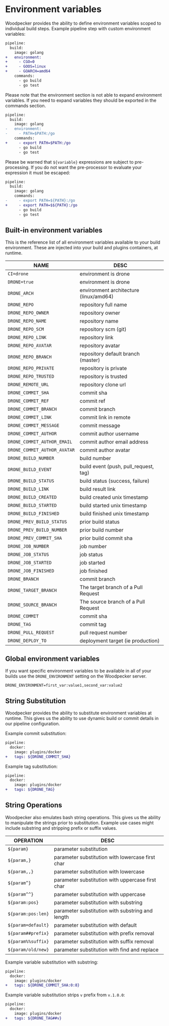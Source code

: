 
# Environment variables

Woodpecker provides the ability to define environment variables scoped to individual build steps. Example pipeline step with custom environment variables:

```diff
pipeline:
  build:
    image: golang
+   environment:
+     - CGO=0
+     - GOOS=linux
+     - GOARCH=amd64
    commands:
      - go build
      - go test
```

Please note that the environment section is not able to expand environment variables. If you need to expand variables they should be exported in the commands section.

```diff
pipeline:
  build:
    image: golang
-   environment:
-     - PATH=$PATH:/go
    commands:
+     - export PATH=$PATH:/go
      - go build
      - go test
```

Please be warned that `${variable}` expressions are subject to pre-processing. If you do not want the pre-processor to evaluate your expression it must be escaped:

```diff
pipeline:
  build:
    image: golang
    commands:
-     - export PATH=${PATH}:/go
+     - export PATH=$${PATH}:/go
      - go build
      - go test
```

## Built-in environment variables

This is the reference list of all environment variables available to your build environment. These are injected into your build and plugins containers, at runtime.

| NAME                         | DESC                                   |
| ---------------------------- | -------------------------------------- |
| `CI=drone`                   | environment is drone                   |
| `DRONE=true`                 | environment is drone                   |
| `DRONE_ARCH`                 | environment architecture (linux/amd64) |
| `DRONE_REPO`                 | repository full name                   |
| `DRONE_REPO_OWNER`           | repository owner                       |
| `DRONE_REPO_NAME`            | repository name                        |
| `DRONE_REPO_SCM`             | repository scm (git)                   |
| `DRONE_REPO_LINK`            | repository link                        |
| `DRONE_REPO_AVATAR`          | repository avatar                      |
| `DRONE_REPO_BRANCH`          | repository default branch (master)     |
| `DRONE_REPO_PRIVATE`         | repository is private                  |
| `DRONE_REPO_TRUSTED`         | repository is trusted                  |
| `DRONE_REMOTE_URL`           | repository clone url                   |
| `DRONE_COMMIT_SHA`           | commit sha                             |
| `DRONE_COMMIT_REF`           | commit ref                             |
| `DRONE_COMMIT_BRANCH`        | commit branch                          |
| `DRONE_COMMIT_LINK`          | commit link in remote                  |
| `DRONE_COMMIT_MESSAGE`       | commit message                         |
| `DRONE_COMMIT_AUTHOR`        | commit author username                 |
| `DRONE_COMMIT_AUTHOR_EMAIL`  | commit author email address            |
| `DRONE_COMMIT_AUTHOR_AVATAR` | commit author avatar                   |
| `DRONE_BUILD_NUMBER`         | build number                           |
| `DRONE_BUILD_EVENT`          | build event (push, pull_request, tag)  |
| `DRONE_BUILD_STATUS`         | build status (success, failure)        |
| `DRONE_BUILD_LINK`           | build result link                      |
| `DRONE_BUILD_CREATED`        | build created unix timestamp           |
| `DRONE_BUILD_STARTED`        | build started unix timestamp           |
| `DRONE_BUILD_FINISHED`       | build finished unix timestamp          |
| `DRONE_PREV_BUILD_STATUS`    | prior build status                     |
| `DRONE_PREV_BUILD_NUMBER`    | prior build number                     |
| `DRONE_PREV_COMMIT_SHA`      | prior build commit sha                 |
| `DRONE_JOB_NUMBER`           | job number                             |
| `DRONE_JOB_STATUS`           | job status                             |
| `DRONE_JOB_STARTED`          | job started                            |
| `DRONE_JOB_FINISHED`         | job finished                           |
| `DRONE_BRANCH`               | commit branch                          |
| `DRONE_TARGET_BRANCH`        | The target branch of a Pull Request    |
| `DRONE_SOURCE_BRANCH`        | The source branch of a Pull Request    |
| `DRONE_COMMIT`               | commit sha                             |
| `DRONE_TAG`                  | commit tag                             |
| `DRONE_PULL_REQUEST`         | pull request number                    |
| `DRONE_DEPLOY_TO`            | deployment target (ie production)      |

## Global environment variables

If you want specific environment variables to be available in all of your builds use the `DRONE_ENVIRONMENT` setting on the Woodpecker server.

```.env
DRONE_ENVIRONMENT=first_var:value1,second_var:value2
```

## String Substitution

Woodpecker provides the ability to substitute environment variables at runtime. This gives us the ability to use dynamic build or commit details in our pipeline configuration.

Example commit substitution:

```diff
pipeline:
  docker:
    image: plugins/docker
+   tags: ${DRONE_COMMIT_SHA}
```

Example tag substitution:

```diff
pipeline:
  docker:
    image: plugins/docker
+   tags: ${DRONE_TAG}
```

## String Operations

Woodpecker also emulates bash string operations. This gives us the ability to manipulate the strings prior to substitution. Example use cases might include substring and stripping prefix or suffix values.

| OPERATION          | DESC                                             |
| ------------------ | ------------------------------------------------ |
| `${param}`         | parameter substitution                           |
| `${param,}`        | parameter substitution with lowercase first char |
| `${param,,}`       | parameter substitution with lowercase            |
| `${param^}`        | parameter substitution with uppercase first char |
| `${param^^}`       | parameter substitution with uppercase            |
| `${param:pos}`     | parameter substitution with substring            |
| `${param:pos:len}` | parameter substitution with substring and length |
| `${param=default}` | parameter substitution with default              |
| `${param##prefix}` | parameter substitution with prefix removal       |
| `${param%%suffix}` | parameter substitution with suffix removal       |
| `${param/old/new}` | parameter substitution with find and replace     |

Example variable substitution with substring:

```diff
pipeline:
  docker:
    image: plugins/docker
+   tags: ${DRONE_COMMIT_SHA:0:8}
```

Example variable substitution strips `v` prefix from `v.1.0.0`:

```diff
pipeline:
  docker:
    image: plugins/docker
+   tags: ${DRONE_TAG##v}
```